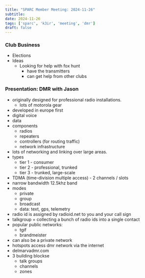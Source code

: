 ```yaml
---
title: "SPARC Member Meeting: 2024-11-26"
subtitle:
date: 2024-11-26
tags: ['sparc', 'k3ir', 'meeting', 'dmr']
draft: false
---
```


### Club Business
- Elections
- Ideas
  - Looking for help with fox hunt
    - have the transmitters
    - can get help from other clubs

### Presentation: DMR with Jason
- originally designed for professional radio installations.
  - lots of motorola gear
- developed in europe first
- digital voice
- data
- components
  - radios
  - repeaters
  - controllers (for routing traffic)
  - network infrastructure
- lots of networking and linking over large areas.
- types
  - tier 1 - consumer
  - tier 2 - professional, trunked
  - tier 3 - trunked, large-scale
- TDMA (time-division multiple access) - 2 channels / slots
- narrow bandwidth 12.5khz band
- modes
  - private
  - group
  - broadcast
  - data: text, gps, telemetry
- radio id is assigned by radioid.net to you and your call sign
- talkgroup = collecting a bunch of radio ids into a single contact
- popular public networks:
  - tgif
  - brandmeister
- can also be a private network
- hotspots access dmr network via the internet
- delmarvadmr.com
- 3 building blockse
  - talk groups
  - channels
  - zones

<!--more-->

